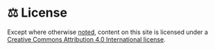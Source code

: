 # ⚖ License

Except where otherwise [noted](https://creativecommons.org/policies#license), content on this site is licensed under a [Creative Commons Attribution 4.0 International license](https://creativecommons.org/licenses/by/4.0/).
